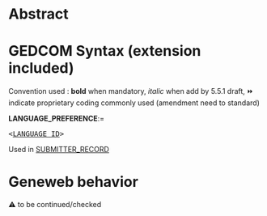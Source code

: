 ﻿# Abstract

# GEDCOM Syntax (extension included)
Convention used : **bold** when mandatory, _italic_ when add by 5.5.1 draft, &#x23E9; indicate proprietary coding commonly used (amendment need to standard)<br />

**LANGUAGE_PREFERENCE**:=
<pre>
&lt;<a href=Ged.LANGUAGE_ID.md>LANGUAGE_ID</a>&gt;
</pre>
Used in <a href=Ged.SUBMITTER_RECORD.md>SUBMITTER_RECORD</a><br />

# Geneweb behavior


:warning: to be continued/checked

